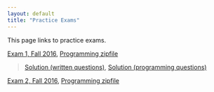 ```yaml
---
layout: default
title: "Practice Exams"
---
```


This page links to practice exams.

[Exam 1, Fall 2016](cs201-fall2016-exam01.pdf), [Programming zipfile](CS201_Exam01.zip)

> [Solution (written questions)](cs201-fall2016-exam01-solution.pdf), [Solution (programming questions)](CS201_Exam01_Solution.zip)

[Exam 2, Fall 2016](cs201-fall2016-exam02.pdf), [Programming zipfile](CS201_Exam02.zip)
